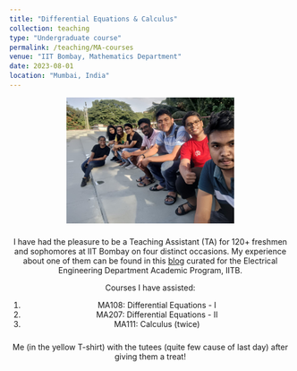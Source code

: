 ```yaml
---
title: "Differential Equations & Calculus"
collection: teaching
type: "Undergraduate course"
permalink: /teaching/MA-courses
venue: "IIT Bombay, Mathematics Department"
date: 2023-08-01
location: "Mumbai, India"
---
```


<div style="display: flex; flex-direction: column; align-items: center; text-align: center;">
  <img src="../images/tutees.jpg" alt="Me (in the yellow T-shirt) with the tutees" width="300" style="margin-bottom: 10px;">
  <div>
    <p>
      I have had the pleasure to be a Teaching Assistant (TA) for 120+ freshmen and sophomores at IIT Bombay on four distinct occasions. My experience about one of them can be found in this <a href="https://ee-damp.github.io/2022-12-21-TAship_blogs_MA111/" target="_blank">blog</a> curated for the Electrical Engineering Department Academic Program, IITB.
    </p>
    <p>Courses I have assisted:</p>
    <ol>
      <li>MA108: Differential Equations - I</li>
      <li>MA207: Differential Equations - II</li>
      <li>MA111: Calculus (twice)</li>
    </ol>
  </div>
  <p style="margin-top: 10px;">
    Me (in the yellow T-shirt) with the tutees (quite few cause of last day) after giving them a treat!
  </p>
</div>



